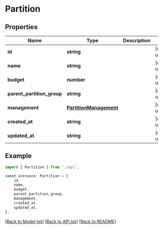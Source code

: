 # Partition


## Properties

Name | Type | Description | Notes
------------ | ------------- | ------------- | -------------
**id** | **string** |  | [default to undefined]
**name** | **string** |  | [default to undefined]
**budget** | **number** |  | [default to undefined]
**parent_partition_group** | **string** |  | [default to undefined]
**management** | [**PartitionManagement**](PartitionManagement.md) |  | [default to undefined]
**created_at** | **string** |  | [default to undefined]
**updated_at** | **string** |  | [default to undefined]

## Example

```typescript
import { Partition } from './api';

const instance: Partition = {
    id,
    name,
    budget,
    parent_partition_group,
    management,
    created_at,
    updated_at,
};
```

[[Back to Model list]](../README.md#documentation-for-models) [[Back to API list]](../README.md#documentation-for-api-endpoints) [[Back to README]](../README.md)
